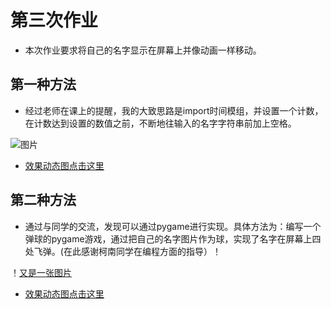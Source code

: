 # 第三次作业
- 本次作业要求将自己的名字显示在屏幕上并像动画一样移动。
## 第一种方法
- 经过老师在课上的提醒，我的大致思路是import时间模组，并设置一个计数，在计数达到设置的数值之前，不断地往输入的名字字符串前加上空格。

![图片](https://raw.githubusercontent.com/ZiChenHuang/computational_physics_N2015301020149/master/%E7%AC%AC%E4%B8%89%E6%AC%A1%E4%BD%9C%E4%B8%9A/%E7%AC%AC%E4%B8%80%E6%AC%A1%E6%88%AA%E5%9B%BE.png)
- [效果动态图点击这里](https://raw.githubusercontent.com/ZiChenHuang/computational_physics_N2015301020149/master/%E7%AC%AC%E4%B8%89%E6%AC%A1%E4%BD%9C%E4%B8%9A/OverSpeed__clip.gif)
## 第二种方法
- 通过与同学的交流，发现可以通过pygame进行实现。具体方法为：编写一个弹球的pygame游戏，通过把自己的名字图片作为球，实现了名字在屏幕上四处飞弹。(在此感谢柯南同学在编程方面的指导）！

！[又是一张图片](https://raw.githubusercontent.com/ZiChenHuang/computational_physics_N2015301020149/master/%E7%AC%AC%E4%B8%89%E6%AC%A1%E4%BD%9C%E4%B8%9A/%E4%BB%A3%E7%A0%81.png)
- [效果动态图点击这里](https://raw.githubusercontent.com/ZiChenHuang/computational_physics_N2015301020149/master/%E7%AC%AC%E4%B8%89%E6%AC%A1%E4%BD%9C%E4%B8%9A/%E5%A5%BD%E5%93%A5%E5%93%A5.gif)

